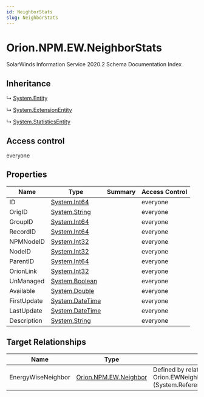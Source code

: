 ```yaml
---
id: NeighborStats
slug: NeighborStats
---
```


# Orion.NPM.EW.NeighborStats

SolarWinds Information Service 2020.2 Schema Documentation Index

## Inheritance

↳ [System.Entity](./../System/Entity)

↳ [System.ExtensionEntity](./../System/ExtensionEntity)

↳ [System.StatisticsEntity](./../System/StatisticsEntity)

## Access control

everyone

## Properties

| Name | Type | Summary | Access Control |
| ------ | ------ | ------ | ------ |
| ID | [System.Int64](https://docs.microsoft.com/en-us/dotnet/api/system.int64) |  | everyone |
| OrigID | [System.String](https://docs.microsoft.com/en-us/dotnet/api/system.string) |  | everyone |
| GroupID | [System.Int64](https://docs.microsoft.com/en-us/dotnet/api/system.int64) |  | everyone |
| RecordID | [System.Int64](https://docs.microsoft.com/en-us/dotnet/api/system.int64) |  | everyone |
| NPMNodeID | [System.Int32](https://docs.microsoft.com/en-us/dotnet/api/system.int32) |  | everyone |
| NodeID | [System.Int32](https://docs.microsoft.com/en-us/dotnet/api/system.int32) |  | everyone |
| ParentID | [System.Int64](https://docs.microsoft.com/en-us/dotnet/api/system.int64) |  | everyone |
| OrionLink | [System.Int32](https://docs.microsoft.com/en-us/dotnet/api/system.int32) |  | everyone |
| UnManaged | [System.Boolean](https://docs.microsoft.com/en-us/dotnet/api/system.boolean) |  | everyone |
| Available | [System.Double](https://docs.microsoft.com/en-us/dotnet/api/system.double) |  | everyone |
| FirstUpdate | [System.DateTime](https://docs.microsoft.com/en-us/dotnet/api/system.datetime) |  | everyone |
| LastUpdate | [System.DateTime](https://docs.microsoft.com/en-us/dotnet/api/system.datetime) |  | everyone |
| Description | [System.String](https://docs.microsoft.com/en-us/dotnet/api/system.string) |  | everyone |

## Target Relationships

| Name | Type | Notes |
| ------ | ------ | ------ |
| EnergyWiseNeighbor | [Orion.NPM.EW.Neighbor](./../Orion.NPM.EW/Neighbor) | Defined by relationship Orion.EWNeighborReferencesEWNeighborStats (System.Reference) |

